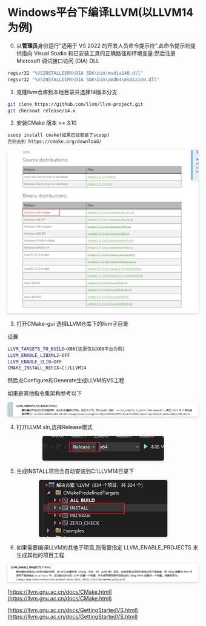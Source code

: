 # Windows平台下编译LLVM(以LLVM14为例)

0. 以**管理员**身份运行"适用于 VS 2022 的开发人员命令提示符".此命令提示符提供指向 Visual Studio 和已安装工具的正确路径和环境变量.然后注册 Microsoft 调试接口访问 (DIA) DLL
```sh
regsvr32 "%VSINSTALLDIR%\DIA SDK\bin\msdia140.dll"
regsvr32 "%VSINSTALLDIR%\DIA SDK\bin\amd64\msdia140.dll"
```

1. 克隆llvm仓库到本地目录并选择14版本分支
```sh
git clone https://github.com/llvm/llvm-project.git
git checkout release/14.x
```

2. 安装CMake 版本 >= 3.10
```sh
scoop install cmake(如果已经安装了scoop)
否则去到 https://cmake.org/download/
```
<div align=center>
    <img style="border-radius: 0.3125em;
    box-shadow: 0 2px 4px 0 rgba(34,36,38,.12),0 2px 10px 0 rgba(34,36,38,.08);" 
    src="image.png">
</div>

3. 打开CMake-gui
选择LLVM仓库下的llvm子目录

设置
```sh
LLVM_TARGETS_TO_BUILD=X86(这里仅以X86平台为例)
LLVM_ENABLE_LIBXML2=OFF
LLVM_ENABLE_ZLIB=OFF
CMAKE_INSTALL_REFIX=C:/LLVM14
```
然后点Configure和Generate生成LLVM的VS工程

如果是其他指令集架构参考以下
<div align=center>
    <img style="border-radius: 0.3125em;
    box-shadow: 0 2px 4px 0 rgba(34,36,38,.12),0 2px 10px 0 rgba(34,36,38,.08);" 
    src="image-2.png">
</div>

4. 打开LLVM.sln,选择Release模式
<div align=center>
    <img style="border-radius: 0.3125em;
    box-shadow: 0 2px 4px 0 rgba(34,36,38,.12),0 2px 10px 0 rgba(34,36,38,.08);" 
    src="image-3.png">
</div>


5. 生成INSTALL项目会自动安装到C:\LLVM14目录下
<div align=center>
    <img style="border-radius: 0.3125em;
    box-shadow: 0 2px 4px 0 rgba(34,36,38,.12),0 2px 10px 0 rgba(34,36,38,.08);" 
    src="image-1.png">
</div>

6. 如果需要编译LLVM的其他子项目,则需要指定 LLVM_ENABLE_PROJECTS 来生成其他的项目工程
<div align=center>
    <img style="border-radius: 0.3125em;
    box-shadow: 0 2px 4px 0 rgba(34,36,38,.12),0 2px 10px 0 rgba(34,36,38,.08);" 
    src="image-4.png">
</div>

[https://llvm.gnu.ac.cn/docs/CMake.html](https://llvm.gnu.ac.cn/docs/CMake.html)

[https://llvm.gnu.ac.cn/docs/GettingStartedVS.html](https://llvm.gnu.ac.cn/docs/GettingStartedVS.html)